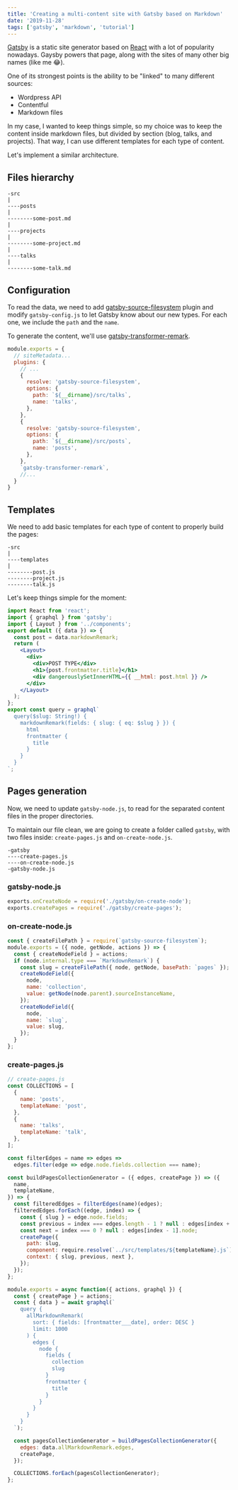 ```yaml
---
title: 'Creating a multi-content site with Gatsby based on Markdown'
date: '2019-11-28'
tags: ['gatsby', 'markdown', 'tutorial']
---
```


[Gatsby](https://www.gatsbyjs.org/) is a static site generator based on [React](https://reactjs.org/) with a lot of popularity nowadays. Gaysby powers that page, along with the sites of many other big names (like me 😂).

One of its strongest points is the ability to be "linked" to many different sources:

- Wordpress API
- Contentful
- Markdown files

In my case, I wanted to keep things simple, so my choice was to keep the content inside markdown files, but divided by section (blog, talks, and projects). That way, I can use different templates for each type of content.

Let's implement a similar architecture.

## Files hierarchy

```
-src
|
----posts
|
--------some-post.md
|
----projects
|
--------some-project.md
|
----talks
|
--------some-talk.md
```

## Configuration

To read the data, we need to add [gatsby-source-filesystem](https://www.gatsbyjs.org/packages/gatsby-source-filesystem/) plugin and modify `gatsby-config.js` to let Gatsby know about our new types. For each one, we include the `path` and the `name`.

To generate the content, we'll use [gatsby-transformer-remark](https://www.gatsbyjs.org/packages/gatsby-transformer-remark).

```js
module.exports = {
  // siteMetadata...
  plugins: {
    // ...
    {
      resolve: 'gatsby-source-filesystem',
      options: {
        path: `${__dirname}/src/talks`,
        name: 'talks',
      },
    },
    {
      resolve: 'gatsby-source-filesystem',
      options: {
        path: `${__dirname}/src/posts`,
        name: 'posts',
      },
    },
    `gatsby-transformer-remark`,
    //...
  }
}
```

## Templates

We need to add basic templates for each type of content to properly build the pages:

```
-src
|
----templates
|
--------post.js
--------project.js
--------talk.js
```

Let's keep things simple for the moment:

```jsx
import React from 'react';
import { graphql } from 'gatsby';
import { Layout } from '../components';
export default ({ data }) => {
  const post = data.markdownRemark;
  return (
    <Layout>
      <div>
        <div>POST TYPE</div>
        <h1>{post.frontmatter.title}</h1>
        <div dangerouslySetInnerHTML={{ __html: post.html }} />
      </div>
    </Layout>
  );
};
export const query = graphql`
  query($slug: String!) {
    markdownRemark(fields: { slug: { eq: $slug } }) {
      html
      frontmatter {
        title
      }
    }
  }
`;
```

## Pages generation

Now, we need to update `gatsby-node.js`, to read for the separated content files in the proper directories.

To maintain our file clean, we are going to create a folder called `gatsby`, with two files inside: `create-pages.js` and `on-create-node.js`.

```
-gatsby
----create-pages.js
----on-create-node.js
-gatsby-node.js
```

### gatsby-node.js

```js
exports.onCreateNode = require('./gatsby/on-create-node');
exports.createPages = require('./gatsby/create-pages');
```

### on-create-node.js

```js
const { createFilePath } = require(`gatsby-source-filesystem`);
module.exports = ({ node, getNode, actions }) => {
  const { createNodeField } = actions;
  if (node.internal.type === `MarkdownRemark`) {
    const slug = createFilePath({ node, getNode, basePath: `pages` });
    createNodeField({
      node,
      name: 'collection',
      value: getNode(node.parent).sourceInstanceName,
    });
    createNodeField({
      node,
      name: `slug`,
      value: slug,
    });
  }
};
```

### create-pages.js

```js
// create-pages.js
const COLLECTIONS = [
  {
    name: 'posts',
    templateName: 'post',
  },
  {
    name: 'talks',
    templateName: 'talk',
  },
];

const filterEdges = name => edges =>
  edges.filter(edge => edge.node.fields.collection === name);

const buildPagesCollectionGenerator = ({ edges, createPage }) => ({
  name,
  templateName,
}) => {
  const filteredEdges = filterEdges(name)(edges);
  filteredEdges.forEach((edge, index) => {
    const { slug } = edge.node.fields;
    const previous = index === edges.length - 1 ? null : edges[index + 1].node;
    const next = index === 0 ? null : edges[index - 1].node;
    createPage({
      path: slug,
      component: require.resolve(`../src/templates/${templateName}.js`),
      context: { slug, previous, next },
    });
  });
};

module.exports = async function({ actions, graphql }) {
  const { createPage } = actions;
  const { data } = await graphql(`
    query {
      allMarkdownRemark(
        sort: { fields: [frontmatter___date], order: DESC }
        limit: 1000
      ) {
        edges {
          node {
            fields {
              collection
              slug
            }
            frontmatter {
              title
            }
          }
        }
      }
    }
  `);

  const pagesCollectionGenerator = buildPagesCollectionGenerator({
    edges: data.allMarkdownRemark.edges,
    createPage,
  });

  COLLECTIONS.forEach(pagesCollectionGenerator);
};
```
